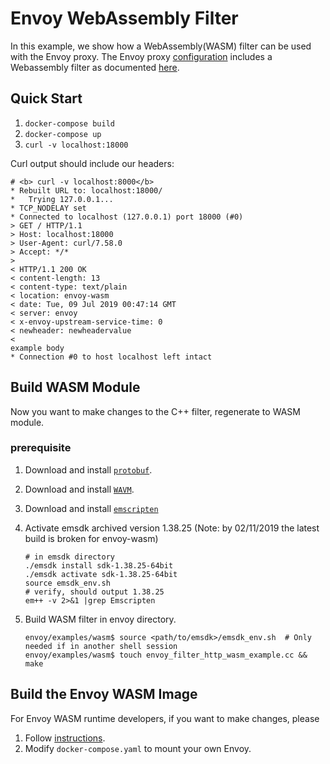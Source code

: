 # Envoy WebAssembly Filter

In this example, we show how a WebAssembly(WASM) filter can be used with the Envoy
proxy. The Envoy proxy [configuration](./envoy.yaml) includes a Webassembly filter
as documented [here](https://www.envoyproxy.io/docs/envoy/latest/).
<!--TODO(bianpengyuan): change to the url of Wasm filter once the doc is ready.-->



## Quick Start

1. `docker-compose build`
1. `docker-compose up`
1. `curl -v localhost:18000`

Curl output should include our headers:

```
# <b> curl -v localhost:8000</b>
* Rebuilt URL to: localhost:18000/
*   Trying 127.0.0.1...
* TCP_NODELAY set
* Connected to localhost (127.0.0.1) port 18000 (#0)
> GET / HTTP/1.1
> Host: localhost:18000
> User-Agent: curl/7.58.0
> Accept: */*
> 
< HTTP/1.1 200 OK
< content-length: 13
< content-type: text/plain
< location: envoy-wasm
< date: Tue, 09 Jul 2019 00:47:14 GMT
< server: envoy
< x-envoy-upstream-service-time: 0
< newheader: newheadervalue
< 
example body
* Connection #0 to host localhost left intact
```

## Build WASM Module

Now you want to make changes to the C++ filter, regenerate to WASM module.

### prerequisite

1. Download and install [`protobuf`](https://github.com/protocolbuffers/protobuf/blob/master/src/README.md).
1. Download and install [`WAVM`](https://github.com/WAVM/WAVM).
1. Download and install [`emscripten`](https://emscripten.org/docs/getting_started/downloads.html#installation-instructions)
1. Activate emsdk archived version 1.38.25 (Note: by 02/11/2019 the latest build is broken for envoy-wasm)

    ```shell
    # in emsdk directory
    ./emsdk install sdk-1.38.25-64bit
    ./emsdk activate sdk-1.38.25-64bit
    source emsdk_env.sh
    # verify, should output 1.38.25
    em++ -v 2>&1 |grep Emscripten
    ```

1. Build WASM filter in envoy directory.

    ```shell
    envoy/examples/wasm$ source <path/to/emsdk>/emsdk_env.sh  # Only needed if in another shell session
    envoy/examples/wasm$ touch envoy_filter_http_wasm_example.cc && make
    ```

## Build the Envoy WASM Image

<!--TODO(incfly): remove this once we upstream WASM to envoyproxy main repo.-->

For Envoy WASM runtime developers, if you want to make changes, please

1. Follow [instructions](https://github.com/envoyproxy/envoy-wasm/blob/master/WASM.md).
1. Modify `docker-compose.yaml` to mount your own Envoy.
